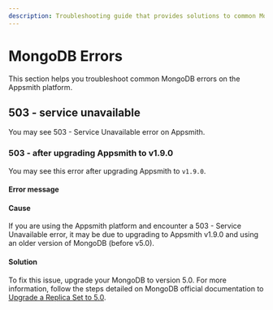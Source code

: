 ```yaml
---
description: Troubleshooting guide that provides solutions to common MongoDB errors that may occur while using Appsmith. Follow these steps to resolve any issues you may be experiencing with your MongoDB setup.
---
```

# MongoDB Errors
This section helps you troubleshoot common MongoDB errors on the Appsmith platform.

## 503 - service unavailable
You may see 503 - Service Unavailable error on Appsmith.

### 503 - after upgrading Appsmith to v1.9.0
You may see this error after upgrading Appsmith to `v1.9.0`. 

#### Error message
<Message
messageContainerClassName="error" 
messageContent="Appsmith server is unavailable. Please try again later."></Message>

#### Cause
If you are using the Appsmith platform and encounter a 503 - Service Unavailable error, it may be due to upgrading to Appsmith v1.9.0 and using an older version of MongoDB (before v5.0). 

#### Solution
To fix this issue, upgrade your MongoDB to version 5.0. For more information, follow the steps detailed on MongoDB official documentation to [Upgrade a Replica Set to 5.0](https://www.mongodb.com/docs/manual/release-notes/5.0-upgrade-replica-set/).